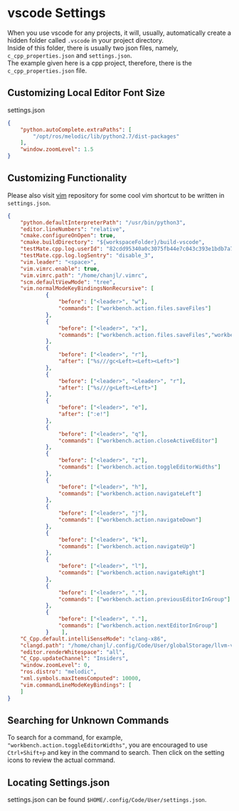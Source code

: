 # vscode Settings

When you use vscode for any projects, it will, usually, automatically create a hidden folder called `.vscode` in your project directory.  
Inside of this folder, there is usually two json files, namely, `c_cpp_properties.json` and `settings.json`.  
The example given here is a cpp project, therefore, there is the `c_cpp_properties.json` file.  

## Customizing Local Editor Font Size

settings.json
```json
{
    "python.autoComplete.extraPaths": [
        "/opt/ros/melodic/lib/python2.7/dist-packages"
    ],
    "window.zoomLevel": 1.5
}
```

## Customizing Functionality

Please also visit [vim](https://github.com/BruceChanJianLe/vim) repository for some cool vim shortcut to be written in `settings.json`.  
```json
{
    "python.defaultInterpreterPath": "/usr/bin/python3",
    "editor.lineNumbers": "relative",
    "cmake.configureOnOpen": true,
    "cmake.buildDirectory": "${workspaceFolder}/build-vscode",
    "testMate.cpp.log.userId": "82cdd95340a0c3075fb44e7c043c393e1bdb7a70",
    "testMate.cpp.log.logSentry": "disable_3",
    "vim.leader": "<space>",
    "vim.vimrc.enable": true,
    "vim.vimrc.path": "/home/chanjl/.vimrc",
    "scm.defaultViewMode": "tree",
    "vim.normalModeKeyBindingsNonRecursive": [
            {
                "before": ["<leader>", "w"],
                "commands": ["workbench.action.files.saveFiles"]
            },
            {
                "before": ["<leader>", "x"],
                "commands": ["workbench.action.files.saveFiles","workbench.action.closeActiveEditor"]
            },
            {
                "before": ["<leader>", "r"],
                "after": ["%s///gc<Left><Left><Left>"]
            },
            {
                "before": ["<leader>", "<leader>", "r"],
                "after": ["%s///g<Left><Left>"]
            },
            {
                "before": ["<leader>", "e"],
                "after": [":e!"]
            },
            {
                "before": ["<leader>", "q"],
                "commands": ["workbench.action.closeActiveEditor"]
            },
            {
                "before": ["<leader>", "z"],
                "commands": ["workbench.action.toggleEditorWidths"] 
            },
            {
                "before": ["<leader>", "h"],
                "commands": ["workbench.action.navigateLeft"]
            },
            {
                "before": ["<leader>", "j"],
                "commands": ["workbench.action.navigateDown"]
            },
            {
                "before": ["<leader>", "k"],
                "commands": ["workbench.action.navigateUp"]
            },
            {
                "before": ["<leader>", "l"],
                "commands": ["workbench.action.navigateRight"]
            },
            {
                "before": ["<leader>", ","],
                "commands": ["workbench.action.previousEditorInGroup"]
            },
            {
                "before": ["<leader>", "."],
                "commands": ["workbench.action.nextEditorInGroup"]
            }    ],
    "C_Cpp.default.intelliSenseMode": "clang-x86",
    "clangd.path": "/home/chanjl/.config/Code/User/globalStorage/llvm-vs-code-extensions.vscode-clangd/install/10.0.0/clangd_10.0.0/bin/clangd",
    "editor.renderWhitespace": "all",
    "C_Cpp.updateChannel": "Insiders",
    "window.zoomLevel": 0,
    "ros.distro": "melodic",
    "xml.symbols.maxItemsComputed": 10000,
    "vim.commandLineModeKeyBindings": [
    ]
}
```

## Searching for Unknown Commands

To search for a command, for example, `"workbench.action.toggleEditorWidths"`, you are encouraged to use `Ctrl+Shift+p` and key in the command to search. Then click on the setting icons to review the actual command.

## Locating Settings.json

settings.json can be found `$HOME/.config/Code/User/settings.json`.
